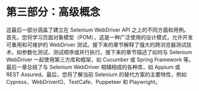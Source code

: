 # 第三部分：高级概念

这最后一部分涵盖了建立在 Selenium WebDriver API 之上的不同方面和用例。首先，您将学习页面对象模型（POM），这是一种广泛使用的设计模式，允许开发可重用和可维护的 WebDriver 测试。接下来的章节解释了强大的跨浏览器测试技术，如参数化测试、测试顺序或并行执行。接下来的章节描述了如何与 Selenium WebDriver 一起使用第三方库和框架，如 Cucumber 或 Spring Framework 等。最后一章总结了与 Selenium WebDriver 相辅相成的各种库，如 Appium 或 REST Assured。最后，您将了解当前 Selenium 的替代方案的主要特性，例如 Cypress、WebDriverIO、TestCafe、Puppeteer 和 Playwright。
